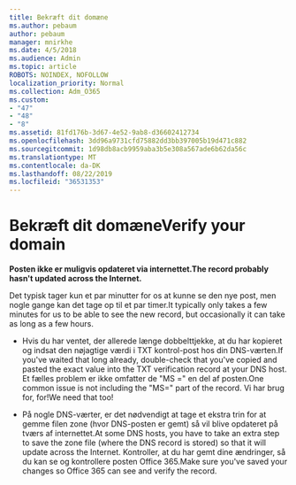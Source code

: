 ```yaml
---
title: Bekræft dit domæne
ms.author: pebaum
author: pebaum
manager: mnirkhe
ms.date: 4/5/2018
ms.audience: Admin
ms.topic: article
ROBOTS: NOINDEX, NOFOLLOW
localization_priority: Normal
ms.collection: Adm_O365
ms.custom:
- "47"
- "48"
- "8"
ms.assetid: 81fd176b-3d67-4e52-9ab8-d36602412734
ms.openlocfilehash: 3dd96a9731cfd75882dd3bb397005b19d471c882
ms.sourcegitcommit: 1d98db8acb9959aba3b5e308a567ade6b62da56c
ms.translationtype: MT
ms.contentlocale: da-DK
ms.lasthandoff: 08/22/2019
ms.locfileid: "36531353"
---
```

# <a name="verify-your-domain"></a><span data-ttu-id="70ec2-102">Bekræft dit domæne</span><span class="sxs-lookup"><span data-stu-id="70ec2-102">Verify your domain</span></span>

 <span data-ttu-id="70ec2-103">**Posten ikke er muligvis opdateret via internettet.**</span><span class="sxs-lookup"><span data-stu-id="70ec2-103">**The record probably hasn't updated across the Internet.**</span></span>
  
<span data-ttu-id="70ec2-104">Det typisk tager kun et par minutter for os at kunne se den nye post, men nogle gange kan det tage op til et par timer.</span><span class="sxs-lookup"><span data-stu-id="70ec2-104">It typically only takes a few minutes for us to be able to see the new record, but occasionally it can take as long as a few hours.</span></span> 
  
- <span data-ttu-id="70ec2-105">Hvis du har ventet, der allerede længe dobbelttjekke, at du har kopieret og indsat den nøjagtige værdi i TXT kontrol-post hos din DNS-værten.</span><span class="sxs-lookup"><span data-stu-id="70ec2-105">If you've waited that long already, double-check that you've copied and pasted the exact value into the TXT verification record at your DNS host.</span></span> <span data-ttu-id="70ec2-106">Et fælles problem er ikke omfatter de "MS =" en del af posten.</span><span class="sxs-lookup"><span data-stu-id="70ec2-106">One common issue is not including the "MS=" part of the record.</span></span> <span data-ttu-id="70ec2-107">Vi har brug for, for!</span><span class="sxs-lookup"><span data-stu-id="70ec2-107">We need that too!</span></span>

- <span data-ttu-id="70ec2-108">På nogle DNS-værter, er det nødvendigt at tage et ekstra trin for at gemme filen zone (hvor DNS-posten er gemt) så vil blive opdateret på tværs af internettet.</span><span class="sxs-lookup"><span data-stu-id="70ec2-108">At some DNS hosts, you have to take an extra step to save the zone file (where the DNS record is stored) so that it will update across the Internet.</span></span> <span data-ttu-id="70ec2-109">Kontroller, at du har gemt dine ændringer, så du kan se og kontrollere posten Office 365.</span><span class="sxs-lookup"><span data-stu-id="70ec2-109">Make sure you've saved your changes so Office 365 can see and verify the record.</span></span>
